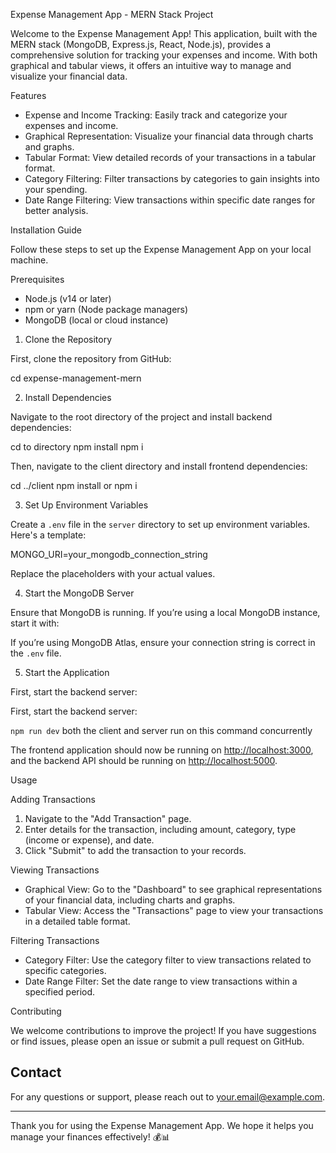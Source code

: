 Expense Management App - MERN Stack Project

Welcome to the Expense Management App! This application, built with the MERN stack (MongoDB, Express.js, React, Node.js), provides a comprehensive solution for tracking your expenses and income. With both graphical and tabular views, it offers an intuitive way to manage and visualize your financial data.

Features

- Expense and Income Tracking: Easily track and categorize your expenses and income.
- Graphical Representation: Visualize your financial data through charts and graphs.
- Tabular Format: View detailed records of your transactions in a tabular format.
- Category Filtering: Filter transactions by categories to gain insights into your spending.
- Date Range Filtering: View transactions within specific date ranges for better analysis.

Installation Guide

Follow these steps to set up the Expense Management App on your local machine.

Prerequisites

- Node.js (v14 or later)
- npm or yarn (Node package managers)
- MongoDB (local or cloud instance)

1. Clone the Repository

First, clone the repository from GitHub:

cd expense-management-mern

2. Install Dependencies

Navigate to the root directory of the project and install backend dependencies:


cd to directory
npm install npm i 


Then, navigate to the client directory and install frontend dependencies:


cd ../client
npm install or npm i 


3. Set Up Environment Variables

Create a `.env` file in the `server` directory to set up environment variables. Here's a template:


MONGO_URI=your_mongodb_connection_string


Replace the placeholders with your actual values.

4. Start the MongoDB Server

Ensure that MongoDB is running. If you’re using a local MongoDB instance, start it with:

If you’re using MongoDB Atlas, ensure your connection string is correct in the `.env` file.

5. Start the Application

First, start the backend server:

First, start the backend server:

`npm run dev` both the client and server run on this command concurrently

The frontend application should now be running on [http://localhost:3000](http://localhost:3000), and the backend API should be running on [http://localhost:5000](http://localhost:5000).

Usage

Adding Transactions

1. Navigate to the "Add Transaction" page.
2. Enter details for the transaction, including amount, category, type (income or expense), and date.
3. Click "Submit" to add the transaction to your records.

Viewing Transactions

- Graphical View: Go to the "Dashboard" to see graphical representations of your financial data, including charts and graphs.
- Tabular View: Access the "Transactions" page to view your transactions in a detailed table format.

Filtering Transactions

- Category Filter: Use the category filter to view transactions related to specific categories.
- Date Range Filter: Set the date range to view transactions within a specified period.

Contributing

We welcome contributions to improve the project! If you have suggestions or find issues, please open an issue or submit a pull request on GitHub.

## Contact

For any questions or support, please reach out to [your.email@example.com](mailto:your.email@example.com).

---

Thank you for using the Expense Management App. We hope it helps you manage your finances effectively! 💰📊
